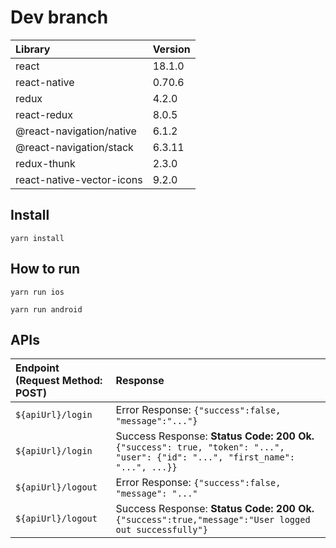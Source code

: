 # Dev branch

| Library                  | Version |
|:-------------------------|:--------|
| react                    | 18.1.0 |
| react-native             | 0.70.6 |
| redux                    | 4.2.0   |
| react-redux              | 8.0.5   |
| @react-navigation/native | 6.1.2   |
| @react-navigation/stack  | 6.3.11   |
| redux-thunk              | 2.3.0   |
|react-native-vector-icons | 9.2.0|

## Install
```
yarn install
```

## How to run
```
yarn run ios
```

```
yarn run android
```
## APIs
| Endpoint (Request Method: POST) | Response                                                                                                                        |
|:--------------------------------|:--------------------------------------------------------------------------------------------------------------------------------|
| `${apiUrl}/login`               | Error Response: `{"success":false, "message":"..."}`                                                                            |
| `${apiUrl}/login`               | Success Response: **Status Code: 200 Ok.** `{"success": true, "token": "...", "user": {"id": "...", "first_name": "...", ...}}` |
| `${apiUrl}/logout`              | Error Response: `{"success":false, "message": "..."`                                                                            |
| `${apiUrl}/logout`              | Success Response: **Status Code: 200 Ok.** `{"success":true,"message":"User logged out successfully"} `                         |
